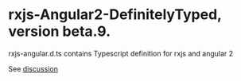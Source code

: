 # rxjs-Angular2-DefinitelyTyped, version beta.9.
rxjs-angular.d.ts contains Typescript definition for rxjs and angular 2

See [discussion](https://github.com/angular/angular/issues/5796#issuecomment-195819438)
